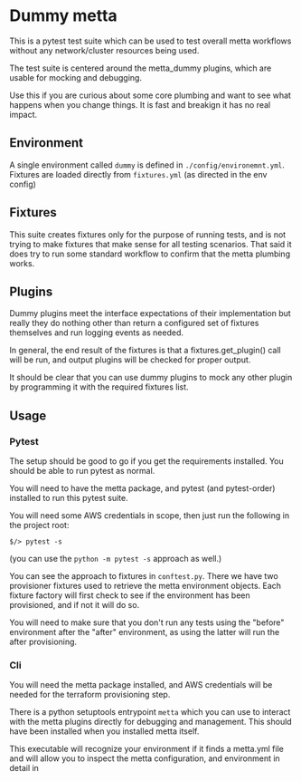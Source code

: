 # Dummy metta

This is a pytest test suite which can be used to test overall metta workflows
without any network/cluster resources being used.

The test suite is centered around the metta_dummy plugins, which are usable for
mocking and debugging.

Use this if you are curious about some core plumbing and want to see what happens
when you change things.  It is fast and breakign it has no real impact.

## Environment

A single environment called `dummy` is defined in `./config/environemnt.yml`.  
Fixtures are loaded directly from `fixtures.yml` (as directed in the env config)

## Fixtures

This suite creates fixtures only for the purpose of running tests, and is not
trying to make fixtures that make sense for all testing scenarios.  That said
it does try to run some standard workflow to confirm that the metta plumbing
works.

## Plugins

Dummy plugins meet the interface expectations of their implementation but really
they do nothing other than return a configured set of fixtures themselves and
run logging events as needed.

In general, the end result of the fixtures is that a fixtures.get_plugin() call
will be run, and output plugins will be checked for proper output.

It should be clear that you can use dummy plugins to mock any other plugin by
programming it with the required fixtures list.

## Usage

### Pytest

The setup should be good to go if you get the requirements installed.  You
should be able to run pytest as normal.

You will need to have the metta package, and pytest (and pytest-order) installed
to run this pytest suite.

You will need some AWS credentials in scope, then just run the following in
the project root:

```
$/> pytest -s
```

(you can use the `python -m pytest -s` approach as well.)

You can see the approach to fixtures in `conftest.py`.  There we have two
provisioner fixtures used to retrieve the metta environment objects. Each
fixture factory will first check to see if the environment has been provisioned,
and if not it will do so.

You will need to make sure that you don't run any tests using the "before"
environment after the "after" environment, as using the latter will run the
after provisioning.

### Cli

You will need the metta package installed, and AWS credentials will be needed
for the terraform provisioning step.

There is a python setuptools entrypoint `metta` which you can use to interact
with the metta plugins directly for debugging and management. This should have
been installed when you installed metta itself.

This executable will recognize your environment if it finds a metta.yml file and
will allow you to inspect the metta configuration, and environment in detail in
